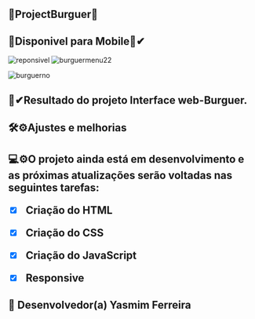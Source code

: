 ## 🌟ProjectBurguer🍔
## 🌟Disponivel para Mobile📲✔

![reponsivel](https://user-images.githubusercontent.com/97356148/172710190-bf174a4c-50cf-458a-bf34-1c30024495e1.jpg)
![burguermenu22](https://user-images.githubusercontent.com/97356148/172710698-2040a8bf-64ab-4ecd-9ed6-28c55bbcd1b3.jpg)




![burguerno](https://user-images.githubusercontent.com/97356148/172710336-d80ca1f2-e5a6-4b0a-8af8-c75a8dc73c3d.jpg)

 <h2>🌟✔Resultado do projeto Interface web-Burguer.
<h2>🛠⚙Ajustes e melhorias

<h2>💻⚙O projeto ainda está em desenvolvimento e as próximas atualizações serão voltadas nas seguintes tarefas:

- [x] Criação do HTML
- [x] Criação do CSS
- [x] Criação do JavaScript
- [x] Responsive
  

## 🤝 Desenvolvedor(a) Yasmim Ferreira
